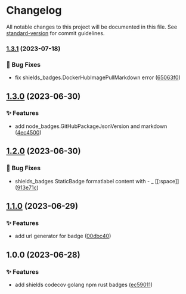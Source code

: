 # Changelog

All notable changes to this project will be documented in this file. See [standard-version](https://github.com/conventional-changelog/standard-version) for commit guidelines.

### [1.3.1](https://github.com/sinlov-go/badges/compare/v1.3.0...v1.3.1) (2023-07-18)


### 🐛 Bug Fixes

* fix shields_badges.DockerHubImagePullMarkdown error ([65063f0](https://github.com/sinlov-go/badges/commit/65063f03afb5120c94d1e34f93a0a3c27050ed22))

## [1.3.0](https://github.com/sinlov-go/badges/compare/v1.2.0...v1.3.0) (2023-06-30)


### ✨ Features

* add node_badges.GitHubPackageJsonVersion and markdown ([4ec4500](https://github.com/sinlov-go/badges/commit/4ec4500dcdddee01daf5ce007c5af0b81274d1b2))

## [1.2.0](https://github.com/sinlov-go/badges/compare/v1.1.0...v1.2.0) (2023-06-30)


### 🐛 Bug Fixes

* shields_badges StaticBadge formatlabel content with - _ [[:space]] ([913e71c](https://github.com/sinlov-go/badges/commit/913e71c35e81bcc27c3c2aabd69476edc2b33d7f))

## [1.1.0](https://github.com/sinlov-go/badges/compare/v1.0.0...v1.1.0) (2023-06-29)


### ✨ Features

* add url generator for badge ([00dbc40](https://github.com/sinlov-go/badges/commit/00dbc406d940838402e37f861f07d1e02280b55d))

## 1.0.0 (2023-06-28)


### ✨ Features

* add shields codecov golang npm rust badges ([ec59011](https://github.com/sinlov-go/badges/commit/ec590111bb82e7591dbe38b1dbb77e64104b0c8c))
